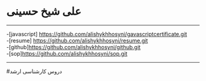  # علی شیخ حسینی
 ********************
-[javascript] https://github.com/alishykhhosyni/gavascriptcertificate.git  
-[resume] https://github.com/alishykhhosyni/resume.git       
-[github]https://github.com/alishykhhosyni/github.git  
-[sop]https://github.com/alishykhhosyni/sop.git                       

****************

#دروس کارشناسی ارشد

